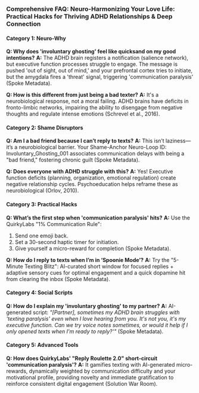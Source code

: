 ### **Comprehensive FAQ: Neuro-Harmonizing Your Love Life: Practical Hacks for Thriving ADHD Relationships & Deep Connection**

#### **Category 1: Neuro-Why**
**Q: Why does 'involuntary ghosting' feel like quicksand on my good intentions?**
**A:** The ADHD brain registers a notification (salience network), but executive function processes struggle to engage. The message is pushed 'out of sight, out of mind,' and your prefrontal cortex tries to initiate, but the amygdala fires a 'threat' signal, triggering 'communication paralysis' (Spoke Metadata).

**Q: How is this different from just being a bad texter?**
**A:** It's a neurobiological response, not a moral failing. ADHD brains have deficits in fronto-limbic networks, impairing the ability to disengage from negative thoughts and regulate intense emotions (Schrevel et al., 2016).

#### **Category 2: Shame Disruptors**
**Q: Am I a bad friend because I can’t reply to texts?**
**A:** This isn’t laziness—it’s a neurobiological barrier. Your Shame-Anchor Neuro-Loop ID: Involuntary_Ghosting_001 associates communication delays with being a "bad friend," fostering chronic guilt (Spoke Metadata).

**Q: Does everyone with ADHD struggle with this?**
**A:** Yes! Executive function deficits (planning, organization, emotional regulation) create negative relationship cycles. Psychoeducation helps reframe these as neurobiological (Orlov, 2010).

#### **Category 3: Practical Hacks**
**Q: What’s the first step when 'communication paralysis' hits?**
**A:** Use the QuirkyLabs "1% Communication Rule":
1. Send one emoji back.
2. Set a 30-second haptic timer for initiation.
3. Give yourself a micro-reward for completion (Spoke Metadata).

**Q: How do I reply to texts when I’m in ‘Spoonie Mode’?**
**A:** Try the "5-Minute Texting Blitz": AI-curated short window for focused replies + adaptive sensory cues for optimal engagement and a quick dopamine hit from clearing the inbox (Spoke Metadata).

#### **Category 4: Social Scripts**
**Q: How do I explain my 'involuntary ghosting' to my partner?**
**A:** AI-generated script: *"[Partner], sometimes my ADHD brain struggles with 'texting paralysis' even when I love hearing from you. It's not you, it's my executive function. Can we try voice notes sometimes, or would it help if I only opened texts when I'm ready to reply?'"* (Spoke Metadata).

#### **Category 5: Advanced Tools**
**Q: How does QuirkyLabs' "Reply Roulette 2.0" short-circuit 'communication paralysis'?**
**A:** It gamifies texting with AI-generated micro-rewards, dynamically weighted by communication difficulty and your motivational profile, providing novelty and immediate gratification to reinforce consistent digital engagement (Solution War Room).